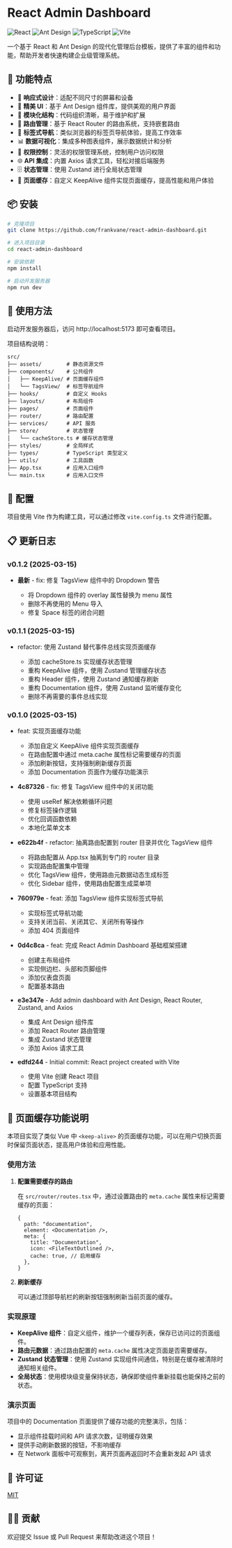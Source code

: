 # React Admin Dashboard

![React](https://img.shields.io/badge/React-19.0.0-blue)
![Ant Design](https://img.shields.io/badge/Ant%20Design-5.24.3-blue)
![TypeScript](https://img.shields.io/badge/TypeScript-5.7.2-blue)
![Vite](https://img.shields.io/badge/Vite-6.2.0-blue)

一个基于 React 和 Ant Design 的现代化管理后台模板，提供了丰富的组件和功能，帮助开发者快速构建企业级管理系统。

## 🌟 功能特点

- 📱 **响应式设计**：适配不同尺寸的屏幕和设备
- 🎨 **精美 UI**：基于 Ant Design 组件库，提供美观的用户界面
- 🧩 **模块化结构**：代码组织清晰，易于维护和扩展
- 🚦 **路由管理**：基于 React Router 的路由系统，支持嵌套路由
- 🔖 **标签式导航**：类似浏览器的标签页导航体验，提高工作效率
- 📊 **数据可视化**：集成多种图表组件，展示数据统计和分析
- 🔐 **权限控制**：灵活的权限管理系统，控制用户访问权限
- 🌐 **API 集成**：内置 Axios 请求工具，轻松对接后端服务
- 🗄️ **状态管理**：使用 Zustand 进行全局状态管理
- 🔄 **页面缓存**：自定义 KeepAlive 组件实现页面缓存，提高性能和用户体验

## 📦 安装

```bash
# 克隆项目
git clone https://github.com/frankvane/react-admin-dashboard.git

# 进入项目目录
cd react-admin-dashboard

# 安装依赖
npm install

# 启动开发服务器
npm run dev
```

## 🚀 使用方法

启动开发服务器后，访问 http://localhost:5173 即可查看项目。

项目结构说明：

```
src/
├── assets/        # 静态资源文件
├── components/    # 公共组件
│   ├── KeepAlive/ # 页面缓存组件
│   └── TagsView/  # 标签导航组件
├── hooks/         # 自定义 Hooks
├── layouts/       # 布局组件
├── pages/         # 页面组件
├── router/        # 路由配置
├── services/      # API 服务
├── store/         # 状态管理
│   └── cacheStore.ts # 缓存状态管理
├── styles/        # 全局样式
├── types/         # TypeScript 类型定义
├── utils/         # 工具函数
├── App.tsx        # 应用入口组件
└── main.tsx       # 应用入口文件
```

## 🔧 配置

项目使用 Vite 作为构建工具，可以通过修改 `vite.config.ts` 文件进行配置。

## 📋 更新日志

### v0.1.2 (2025-03-15)

- **最新** - fix: 修复 TagsView 组件中的 Dropdown 警告

  - 将 Dropdown 组件的 overlay 属性替换为 menu 属性
  - 删除不再使用的 Menu 导入
  - 修复 Space 标签的闭合问题

### v0.1.1 (2025-03-15)

- refactor: 使用 Zustand 替代事件总线实现页面缓存

  - 添加 cacheStore.ts 实现缓存状态管理
  - 重构 KeepAlive 组件，使用 Zustand 管理缓存状态
  - 重构 Header 组件，使用 Zustand 通知缓存刷新
  - 重构 Documentation 组件，使用 Zustand 监听缓存变化
  - 删除不再需要的事件总线实现

### v0.1.0 (2025-03-15)

- feat: 实现页面缓存功能

  - 添加自定义 KeepAlive 组件实现页面缓存
  - 在路由配置中通过 meta.cache 属性标记需要缓存的页面
  - 添加刷新按钮，支持强制刷新缓存页面
  - 添加 Documentation 页面作为缓存功能演示

- **4c87326** - fix: 修复 TagsView 组件中的关闭功能

  - 使用 useRef 解决依赖循环问题
  - 修复标签操作逻辑
  - 优化回调函数依赖
  - 本地化菜单文本

- **e622b4f** - refactor: 抽离路由配置到 router 目录并优化 TagsView 组件

  - 将路由配置从 App.tsx 抽离到专门的 router 目录
  - 实现路由配置集中管理
  - 优化 TagsView 组件，使用路由元数据动态生成标签
  - 优化 Sidebar 组件，使用路由配置生成菜单项

- **760979e** - feat: 添加 TagsView 组件实现标签式导航

  - 实现标签式导航功能
  - 支持关闭当前、关闭其它、关闭所有等操作
  - 添加 404 页面组件

- **0d4c8ca** - feat: 完成 React Admin Dashboard 基础框架搭建

  - 创建主布局组件
  - 实现侧边栏、头部和页脚组件
  - 添加仪表盘页面
  - 配置基本路由

- **e3e347e** - Add admin dashboard with Ant Design, React Router, Zustand, and Axios

  - 集成 Ant Design 组件库
  - 添加 React Router 路由管理
  - 集成 Zustand 状态管理
  - 添加 Axios 请求工具

- **edfd244** - Initial commit: React project created with Vite
  - 使用 Vite 创建 React 项目
  - 配置 TypeScript 支持
  - 设置基本项目结构

## 🔄 页面缓存功能说明

本项目实现了类似 Vue 中 `<keep-alive>` 的页面缓存功能，可以在用户切换页面时保留页面状态，提高用户体验和应用性能。

### 使用方法

1. **配置需要缓存的路由**

   在 `src/router/routes.tsx` 中，通过设置路由的 `meta.cache` 属性来标记需要缓存的页面：

   ```tsx
   {
     path: "documentation",
     element: <Documentation />,
     meta: {
       title: "Documentation",
       icon: <FileTextOutlined />,
       cache: true, // 启用缓存
     },
   }
   ```

2. **刷新缓存**

   可以通过顶部导航栏的刷新按钮强制刷新当前页面的缓存。

### 实现原理

- **KeepAlive 组件**：自定义组件，维护一个缓存列表，保存已访问过的页面组件。
- **路由元数据**：通过路由配置的 `meta.cache` 属性决定页面是否需要缓存。
- **Zustand 状态管理**：使用 Zustand 实现组件间通信，特别是在缓存被清除时通知相关组件。
- **全局状态**：使用模块级变量保持状态，确保即使组件重新挂载也能保持之前的状态。

### 演示页面

项目中的 Documentation 页面提供了缓存功能的完整演示，包括：

- 显示组件挂载时间和 API 请求次数，证明缓存效果
- 提供手动刷新数据的按钮，不影响缓存
- 在 Network 面板中可观察到，离开页面再返回时不会重新发起 API 请求

## 📄 许可证

[MIT](LICENSE)

## 👨‍💻 贡献

欢迎提交 Issue 或 Pull Request 来帮助改进这个项目！